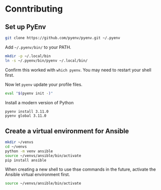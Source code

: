 # Conntributing

## Set up PyEnv

```sh
git clone https://github.com/pyenv/pyenv.git ~/.pyenv
```

Add `~/.pyenv/bin/` to your PATH.

```sh
mkdir -p ~/.local/bin
ln -s ~/.pyenv/bin/pyenv ~/.local/bin/
```

Confirm this worked with `which pyenv`. You may need to restart your shell first.

Now let `pyenv` update your profile files.

```sh
eval "$(pyenv init -)"
```

Install a modern version of Python
```sh
pyenv install 3.11.0
pyenv global 3.11.0
```

## Create a virtual environment for Ansible

```sh
mkdir ~/venvs
cd ~/venvs
python -m venv ansible
source ~/venvs/ansible/bin/activate
pip install ansible
```

When creating a new shell to use thse commands in the future, activate the Ansible virtual environment first.

```sh
source ~/venvs/ansible/bin/activate
```